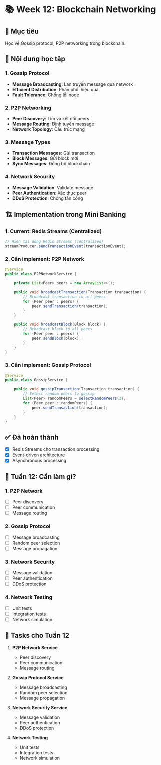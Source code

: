 # 📚 Week 12: Blockchain Networking

## 🎯 Mục tiêu

Học về Gossip protocol, P2P networking trong blockchain.

## 📖 Nội dung học tập

### 1. Gossip Protocol

- **Message Broadcasting**: Lan truyền message qua network
- **Efficient Distribution**: Phân phối hiệu quả
- **Fault Tolerance**: Chống lỗi node

### 2. P2P Networking

- **Peer Discovery**: Tìm và kết nối peers
- **Message Routing**: Định tuyến message
- **Network Topology**: Cấu trúc mạng

### 3. Message Types

- **Transaction Messages**: Gửi transaction
- **Block Messages**: Gửi block mới
- **Sync Messages**: Đồng bộ blockchain

### 4. Network Security

- **Message Validation**: Validate message
- **Peer Authentication**: Xác thực peer
- **DDoS Protection**: Chống tấn công

## 🏗️ Implementation trong Mini Banking

### 1. Current: Redis Streams (Centralized)

```java
// Hiện tại dùng Redis Streams (centralized)
streamProducer.sendTransactionEvent(transactionEvent);
```

### 2. Cần implement: P2P Network

```java
@Service
public class P2PNetworkService {

    private List<Peer> peers = new ArrayList<>();

    public void broadcastTransaction(Transaction transaction) {
        // Broadcast transaction to all peers
        for (Peer peer : peers) {
            peer.sendTransaction(transaction);
        }
    }

    public void broadcastBlock(Block block) {
        // Broadcast block to all peers
        for (Peer peer : peers) {
            peer.sendBlock(block);
        }
    }
}
```

### 3. Cần implement: Gossip Protocol

```java
@Service
public class GossipService {

    public void gossipTransaction(Transaction transaction) {
        // Select random peers to gossip
        List<Peer> randomPeers = selectRandomPeers(3);
        for (Peer peer : randomPeers) {
            peer.sendTransaction(transaction);
        }
    }
}
```

## ✅ Đã hoàn thành

- [x] Redis Streams cho transaction processing
- [x] Event-driven architecture
- [x] Asynchronous processing

## 🎯 Tuần 12: Cần làm gì?

### 1. P2P Network

- [ ] Peer discovery
- [ ] Peer communication
- [ ] Message routing

### 2. Gossip Protocol

- [ ] Message broadcasting
- [ ] Random peer selection
- [ ] Message propagation

### 3. Network Security

- [ ] Message validation
- [ ] Peer authentication
- [ ] DDoS protection

### 4. Network Testing

- [ ] Unit tests
- [ ] Integration tests
- [ ] Network simulation

## 📝 Tasks cho Tuần 12

1. **P2P Network Service**

   - Peer discovery
   - Peer communication
   - Message routing

2. **Gossip Protocol Service**

   - Message broadcasting
   - Random peer selection
   - Message propagation

3. **Network Security Service**

   - Message validation
   - Peer authentication
   - DDoS protection

4. **Network Testing**
   - Unit tests
   - Integration tests
   - Network simulation
